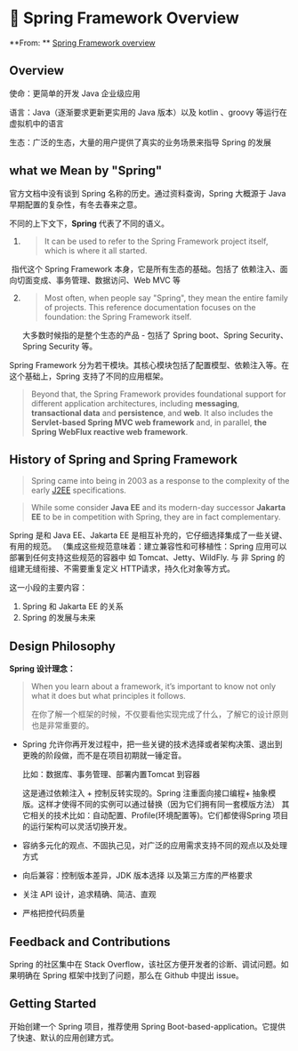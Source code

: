 # 📖 Spring Framework Overview

**From: ** [Spring Framework overview](https://docs.spring.io/spring-framework/reference/overview.html#overview-feedback)

## Overview

使命：更简单的开发 Java 企业级应用

语言：Java（逐渐要求更新更实用的 Java 版本）以及 kotlin 、groovy 等运行在虚拟机中的语言

生态：广泛的生态，大量的用户提供了真实的业务场景来指导 Spring 的发展


## what we Mean by "Spring"

官方文档中没有谈到 Spring 名称的历史。通过资料查询，Spring 大概源于 Java 早期配置的复杂性，有冬去春来之意。

不同的上下文下，**Spring** 代表了不同的语义。
1. > It can be used to refer to the Spring Framework project itself, which is where it all started.

​	指代这个 Spring Framework 本身，它是所有生态的基础。包括了 依赖注入、面向切面变成、事务管理、数据访问、Web MVC 等

2. > Most often, when people say "Spring", they mean the entire family of projects. This reference documentation focuses on the foundation: the Spring Framework itself.

 	大多数时候指的是整个生态的产品 - 包括了 Spring boot、Spring Security、Spring Security 等。

Spring Framework 分为若干模块。其核心模块包括了配置模型、依赖注入等。在这个基础上，Spring 支持了不同的应用框架。

> Beyond that, the Spring Framework provides foundational support for different application architectures, including **messaging**, **transactional data** and **persistence**, and **web**. It also includes the **Servlet-based Spring MVC web framework** and, in parallel, **the Spring WebFlux reactive web framework**.

## History of Spring and Spring Framework

> Spring came into being in 2003 as a response to the complexity of the early [J2EE](https://en.wikipedia.org/wiki/Java_Platform,_Enterprise_Edition) specifications.


> While some consider **Java EE** and its modern-day successor **Jakarta EE** to be in competition with Spring, they are in fact complementary. 

Spring 是和 Java EE、Jakarta EE 是相互补充的，它仔细选择集成了一些关键、有用的规范。
（集成这些规范意味着：建立兼容性和可移植性：Spring 应用可以部署到任何支持这些规范的容器中 如 Tomcat、Jetty、WildFly. 与 非 Spring 的组建无缝衔接、不需要重复定义 HTTP请求，持久化对象等方式。

这一小段的主要内容：

1. Spring 和 Jakarta EE 的关系
2. Spring 的发展与未来

## Design Philosophy

**Spring 设计理念：**

> When you learn about a framework, it’s important to know not only what it does but what principles it follows. 
>
> 在你了解一个框架的时候，不仅要看他实现完成了什么，了解它的设计原则也是非常重要的。

- Spring 允许你再开发过程中，把一些关键的技术选择或者架构决策、退出到更晚的阶段做，而不是在项目初期就一锤定音。

  比如：数据库、事务管理、部署内置Tomcat 到容器

  这是通过依赖注入 + 控制反转实现的。Spring 注重面向接口编程+ 抽象模版。这样才使得不同的实例可以通过替换（因为它们拥有同一套模版方法）
  其它相关的技术比如：自动配置、Profile(环境配置等)。它们都使得Spring 项目的运行架构可以灵活切换开发。

- 容纳多元化的观点、不固执己见，对广泛的应用需求支持不同的观点以及处理方式

- 向后兼容：控制版本差异，JDK 版本选择 以及第三方库的严格要求

- 关注 API 设计，追求精确、简洁、直观

- 严格把控代码质量

## Feedback and Contributions

Spring 的社区集中在 Stack Overflow，该社区方便开发者的诊断、调试问题。如果明确在 Spring 框架中找到了问题，那么在 Github 中提出 issue。



## Getting Started

开始创建一个 Spring 项目，推荐使用 Spring Boot-based-application。它提供了快速、默认的应用创建方式。

